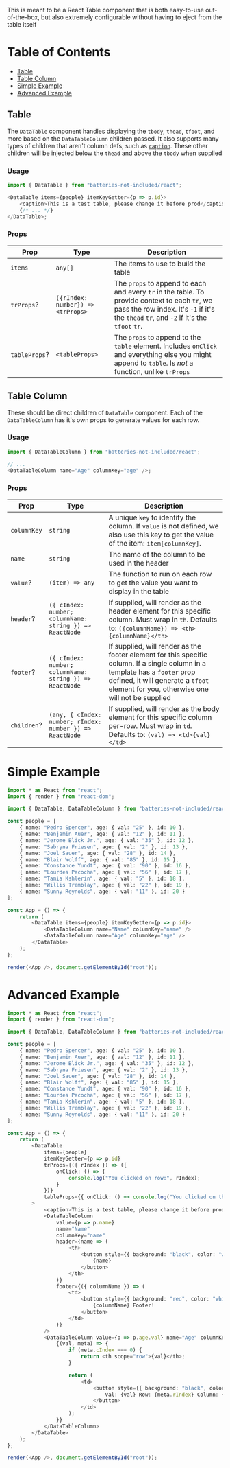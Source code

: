 This is meant to be a React Table component that is both easy-to-use out-of-the-box, but also extremely configurable without having to eject from the table itself



Table of Contents
=================

  * [Table](#Table)
  * [Table Column](#Table-Column)
  * [Simple Example](#Simple-Example)
  * [Advanced Example](#Advanced-Example)

## Table

The `DataTable` component handles displaying the `tbody`, `thead`, `tfoot`, and more based on the `DataTableColumn` children passed. It also supports many types of children that aren't column defs, such as [`caption`](https://developer.mozilla.org/en-US/docs/Web/HTML/Element/caption). These other children will be injected below the `thead` and above the `tbody` when supplied

### Usage

```typescript jsx
import { DataTable } from "batteries-not-included/react";

<DataTable items={people} itemKeyGetter={p => p.id}>
	<caption>This is a test table, please change it before prod</caption>
	{/* ... */}
</DataTable>;
```

### Props

| Prop          | Type                              | Description                                                                                                                                                                               |
| ------------- | --------------------------------- | ----------------------------------------------------------------------------------------------------------------------------------------------------------------------------------------- |
| `items`       | `any[]`                           | The items to use to build the table                                                                                                                                                       |
| `trProps`?    | `({rIndex: number}) => <trProps>` | The `props` to append to each and every `tr` in the table. To provide context to each `tr`, we pass the row index. It's `-1` if it's the `thead` `tr`, and `-2` if it's the `tfoot` `tr`. |
| `tableProps`? | `<tableProps>`                    | The `props` to append to the `table` element. Includes `onClick` and everything else you might append to `table`. Is _not_ a function, unlike `trProps`                                   |

## Table Column

These should be direct children of `DataTable` component. Each of the `DataTableColumn` has it's own props to generate values for each row.

### Usage

```typescript jsx
import { DataTableColumn } from "batteries-not-included/react";

// ...
<DataTableColumn name="Age" columnKey="age" />;
```

### Props

| Prop        | Type                                                     | Description                                                                                                                                                                                                           |
| ----------- | -------------------------------------------------------- | --------------------------------------------------------------------------------------------------------------------------------------------------------------------------------------------------------------------- |
| `columnKey` | `string`                                                 | A unique `key` to identify the column. If `value` is not defined, we also use this key to get the value of the item: `item[columnKey]`.                                                                               |
| `name`      | `string`                                                 | The name of the column to be used in the header                                                                                                                                                                       |
| `value`?    | `(item) => any`                                          | The function to run on each row to get the value you want to display in the table                                                                                                                                     |
| `header`?   | `({ cIndex: number; columnName: string }) => ReactNode`  | If supplied, will render as the header element for this specific column. Must wrap in `th`. Defaults to: `({columnName}) => <th>{columnName}</th>`                                                                    |
| `footer`?   | `({ cIndex: number; columnName: string }) => ReactNode`  | If supplied, will render as the footer element for this specific column. If a single column in a template has a `footer` prop defined, it will generate a `tfoot` element for you, otherwise one will not be supplied |
| `children`? | `(any, { cIndex: number; rIndex: number }) => ReactNode` | If supplied, will render as the body element for this specific column per-row. Must wrap in `td`. Defaults to: `(val) => <td>{val}</td>`                                                                              |

# Simple Example

```typescript jsx
import * as React from "react";
import { render } from "react-dom";

import { DataTable, DataTableColumn } from "batteries-not-included/react";

const people = [
	{ name: "Pedro Spencer", age: { val: "25" }, id: 10 },
	{ name: "Benjamin Auer", age: { val: "12" }, id: 11 },
	{ name: "Jerome Blick Jr.", age: { val: "35" }, id: 12 },
	{ name: "Sabryna Friesen", age: { val: "2" }, id: 13 },
	{ name: "Joel Sauer", age: { val: "28" }, id: 14 },
	{ name: "Blair Wolff", age: { val: "85" }, id: 15 },
	{ name: "Constance Yundt", age: { val: "90" }, id: 16 },
	{ name: "Lourdes Pacocha", age: { val: "56" }, id: 17 },
	{ name: "Tamia Kshlerin", age: { val: "5" }, id: 18 },
	{ name: "Willis Tremblay", age: { val: "22" }, id: 19 },
	{ name: "Sunny Reynolds", age: { val: "11" }, id: 20 }
];

const App = () => {
	return (
		<DataTable items={people} itemKeyGetter={p => p.id}>
			<DataTableColumn name="Name" columnKey="name" />
			<DataTableColumn name="Age" columnKey="age" />
		</DataTable>
	);
};

render(<App />, document.getElementById("root"));
```

# Advanced Example

```typescript jsx
import * as React from "react";
import { render } from "react-dom";

import { DataTable, DataTableColumn } from "batteries-not-included/react";

const people = [
	{ name: "Pedro Spencer", age: { val: "25" }, id: 10 },
	{ name: "Benjamin Auer", age: { val: "12" }, id: 11 },
	{ name: "Jerome Blick Jr.", age: { val: "35" }, id: 12 },
	{ name: "Sabryna Friesen", age: { val: "2" }, id: 13 },
	{ name: "Joel Sauer", age: { val: "28" }, id: 14 },
	{ name: "Blair Wolff", age: { val: "85" }, id: 15 },
	{ name: "Constance Yundt", age: { val: "90" }, id: 16 },
	{ name: "Lourdes Pacocha", age: { val: "56" }, id: 17 },
	{ name: "Tamia Kshlerin", age: { val: "5" }, id: 18 },
	{ name: "Willis Tremblay", age: { val: "22" }, id: 19 },
	{ name: "Sunny Reynolds", age: { val: "11" }, id: 20 }
];

const App = () => {
	return (
		<DataTable
			items={people}
			itemKeyGetter={p => p.id}
			trProps={({ rIndex }) => ({
				onClick: () => {
					console.log("You clicked on row:", rIndex);
				}
			})}
			tableProps={{ onClick: () => console.log("You clicked on the table") }}
		>
			<caption>This is a test table, please change it before prod</caption>
			<DataTableColumn
				value={p => p.name}
				name="Name"
				columnKey="name"
				header={name => (
					<th>
						<button style={{ background: "black", color: "white" }}>
							{name}
						</button>
					</th>
				)}
				footer={({ columnName }) => (
					<td>
						<button style={{ background: "red", color: "white" }}>
							{columnName} Footer!
						</button>
					</td>
				)}
			/>
			<DataTableColumn value={p => p.age.val} name="Age" columnKey="age">
				{(val, meta) => {
					if (meta.cIndex === 0) {
						return <th scope="row">{val}</th>;
					}

					return (
						<td>
							<button style={{ background: "black", color: "white" }}>
								Val: {val} Row: {meta.rIndex} Column: {meta.cIndex}
							</button>
						</td>
					);
				}}
			</DataTableColumn>
		</DataTable>
	);
};

render(<App />, document.getElementById("root"));
```
